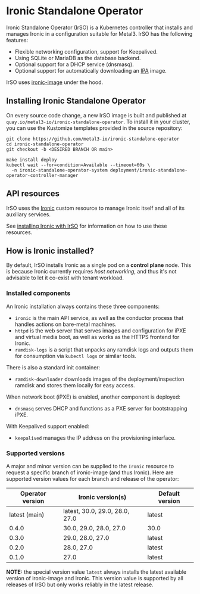 # Ironic Standalone Operator

Ironic Standalone Operator (IrSO) is a Kubernetes controller that installs and
manages Ironic in a configuration suitable for Metal3. IrSO has the following
features:

- Flexible networking configuration, support for Keepalived.
- Using SQLite or MariaDB as the database backend.
- Optional support for a DHCP service (dnsmasq).
- Optional support for automatically downloading an
  [IPA](../ironic/ironic-python-agent.md) image.

IrSO uses [ironic-image](../ironic/ironic-container-images.md) under the hood.

## Installing Ironic Standalone Operator

On every source code change, a new IrSO image is built and published at
`quay.io/metal3-io/ironic-standalone-operator`. To install it in your cluster,
you can use the Kustomize templates provided in the source repository:

```console
git clone https://github.com/metal3-io/ironic-standalone-operator
cd ironic-standalone-operator
git checkout -b <DESIRED BRANCH OR main>

make install deploy
kubectl wait --for=condition=Available --timeout=60s \
  -n ironic-standalone-operator-system deployment/ironic-standalone-operator-controller-manager
```

## API resources

IrSO uses the [Ironic][api-ref] custom resource to manage Ironic itself and all
of its auxiliary services.

See [installing Ironic with IrSO](./install-basics.md) for information on how
to use these resources.

[api-ref]: https://github.com/metal3-io/ironic-standalone-operator/blob/main/docs/api.md#ironic

## How is Ironic installed?

By default, IrSO installs Ironic as a single pod on a **control plane** node.
This is because Ironic currently requires *host networking*, and thus it's not
advisable to let it co-exist with tenant workload.

### Installed components

An Ironic installation always contains these three components:

- `ironic` is the main API service, as well as the conductor process that
  handles actions on bare-metal machines.
- `httpd` is the web server that serves images and configuration for iPXE and
  virtual media boot, as well as works as the HTTPS frontend for Ironic.
- `ramdisk-logs` is a script that unpacks any ramdisk logs and outputs them
  for consumption via `kubectl logs` or similar tools.

There is also a standard init container:

- `ramdisk-downloader` downloads images of the deployment/inspection ramdisk
  and stores them locally for easy access.

When network boot (iPXE) is enabled, another component is deployed:

- `dnsmasq` serves DHCP and functions as a PXE server for bootstrapping iPXE.

With Keepalived support enabled:

- `keepalived` manages the IP address on the provisioning interface.

### Supported versions

A major and minor version can be supplied to the `Ironic` resource to request
a specific branch of ironic-image (and thus Ironic). Here are supported version
values for each branch and release of the operator:

| Operator version | Ironic version(s)              | Default version |
| ---------------- | ------------------------------ | --------------- |
| latest (main)    | latest, 30.0, 29.0, 28.0, 27.0 | latest          |
| 0.4.0            | 30.0, 29.0, 28.0, 27.0         | 30.0            |
| 0.3.0            | 29.0, 28.0, 27.0               | latest          |
| 0.2.0            | 28.0, 27.0                     | latest          |
| 0.1.0            | 27.0                           | latest          |

**NOTE:** the special version value `latest` always installs the latest
available version of ironic-image and Ironic. This version value is
supported by all releases of IrSO but only works reliably in the
latest release.

